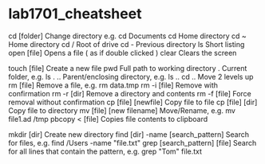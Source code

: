 # lab1701_cheatsheet


cd [folder]	Change directory e.g. cd Documents
cd	Home directory
cd ~	Home directory
cd /	Root of drive
cd -	Previous directory
ls	Short listing
open [file]	Opens a file ( as if double clicked )
clear	Clears the screen

touch [file]	Create a new file
pwd	Full path to working directory
.	Current folder, e.g. ls .
..	Parent/enclosing directory, e.g. ls ..
cd ..	Move 2 levels up
rm [file]	Remove a file, e.g. rm data.tmp
rm -i [file]	Remove with confirmation
rm -r [dir]	Remove a directory and contents
rm -f [file]	Force removal without confirmation
cp [file] [newfile]	Copy file to file
cp [file] [dir]	Copy file to directory
mv [file] [new filename]	Move/Rename, e.g. mv file1.ad /tmp
pbcopy < [file]	Copies file contents to clipboard

mkdir [dir]	Create new directory
find [dir] -name [search_pattern]	Search for files, e.g. find /Users -name "file.txt"
grep [search_pattern] [file]	Search for all lines that contain the pattern, e.g. grep "Tom" file.txt
